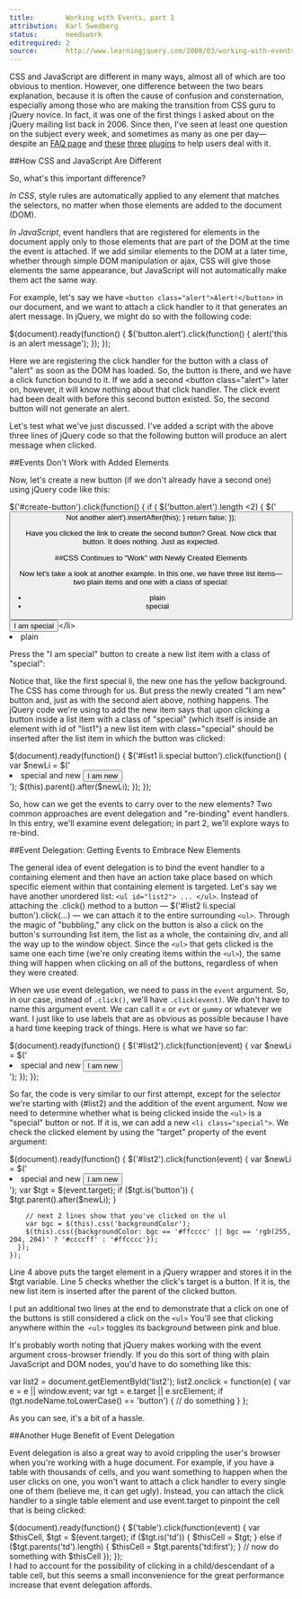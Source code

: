 ```yaml
---
title:        Working with Events, part 1
attribution:  Karl Swedberg 
status:       needswork
editrequired: 2
source:       http://www.learningjquery.com/2008/03/working-with-events-part-1
---
```


CSS and JavaScript are different in many ways, almost all of which are too
obvious to mention. However, one difference between the two bears explanation,
because it is often the cause of confusion and consternation, especially among
those who are making the transition from CSS guru to jQuery novice. In fact, it
was one of the first things I asked about on the jQuery mailing list back in
2006. Since then, I've seen at least one question on the subject every week,
and sometimes as many as one per day—despite an [FAQ page](http://docs.jquery.com/Frequently_Asked_Questions#Why_do_my_events_stop_working_after_an_Ajax_request.3F)
and [these](http://plugins.jquery.com/project/livequery)
[three](http://plugins.jquery.com/project/Listen)
[plugins](http://plugins.jquery.com/project/Intercept) to help users deal with
it.

##How CSS and JavaScript Are Different

So, what's this important difference?

*In CSS*, style rules are automatically applied to any element that matches the
selectors, no matter when those elements are added to the document (DOM).

*In JavaScript*, event handlers that are registered for elements in the
document apply only to those elements that are part of the DOM at the time the
event is attached. If we add similar elements to the DOM at a later time,
whether through simple DOM manipulation or ajax, CSS will give those elements
the same appearance, but JavaScript will not automatically make them act the
same way.

For example, let's say we have `<button
class="alert">Alert!</button>` in our document, and we want to attach
a click handler to it that generates an alert message. In jQuery, we might do
so with the following code:

<javascript>
    $(document).ready(function() {
      $('button.alert').click(function() {
        alert('this is an alert message');
      });
    });
</javascript>

Here we are registering the click handler for the button with a class of
"alert" as soon as the DOM has loaded. So, the button is there, and we have a
click function bound to it. If we add a second &lt;button class="alert"&gt;
later on, however, it will know nothing about that click handler. The click
event had been dealt with before this second button existed. So, the second
button will not generate an alert.

Let's test what we've just discussed. I've added a script with the above three
lines of jQuery code so that the following button will produce an alert message
when clicked. 

##Events Don't Work with Added Elements

Now, let's create a new button (if we don't already have a second one) using jQuery code like this:

<javascript>
    $('#create-button').click(function() {
      if ( $('button.alert').length <2) {
        $('<button class="alert">Not another alert').insertAfter(this);
      }
      return false;
    });
</javascript>

Have you clicked the link to create the second button? Great. Now click that button. It does nothing. Just as expected.

##CSS Continues to "Work" with Newly Created Elements

Now let's take a look at another example. In this one, we have three list items—two plain items and one with a class of special:

<markup>
<ul id="list1" class="eventlist">
  <li>plain</li>
  <li class="special">special <button>I am special</button>&lt/li>
  <li>plain</li>
</ul>
</markup>

Press the "I am special" button to create a new list item with a class of "special":

Notice that, like the first special li, the new one has the yellow background.
The CSS has come through for us. But press the newly created "I am new" button
and, just as with the second alert above, nothing happens. The jQuery code
we're using to add the new item says that upon clicking a button inside a list
item with a class of "special" (which itself is inside an element with id of
"list1") a new list item with class="special" should be inserted after the list
item in which the button was clicked:

<javascript>
    $(document).ready(function() {
      $('#list1 li.special button').click(function() {
        var $newLi = $('<li class="special">special and new <button>I am new</button></li>');
        $(this).parent().after($newLi);
      });
    });
</javascript>

So, how can we get the events to carry over to the new elements? Two common
approaches are event delegation and "re-binding" event handlers. In this entry,
we'll examine event delegation; in part 2, we'll explore ways to re-bind.

##Event Delegation: Getting Events to Embrace New Elements

The general idea of event delegation is to bind the event handler to a
containing element and then have an action take place based on which specific
element within that containing element is targeted. Let's say we have another
unordered list: `<ul id="list2"> ... </ul>`. Instead of attaching the .click()
method to a button — $('#list2 li.special button').click(...) — we can attach
it to the entire surrounding `<ul>`. Through the magic of "bubbling," any click
on the button is also a click on the button's surrounding list item, the list
as a whole, the containing div, and all the way up to the window object. Since
the `<ul>` that gets clicked is the same one each time (we're only creating items
within the `<ul>`), the same thing will happen when clicking on all of the
buttons, regardless of when they were created.

When we use event delegation, we need to pass in the `event` argument. So, in
our case, instead of `.click()`, we'll have `.click(event)`. We don't have to name
this argument event. We can call it `e` or `evt` or `gummy` or whatever we want. I
just like to use labels that are as obvious as possible because I have a hard
time keeping track of things. Here is what we have so far:

<javascript>
    $(document).ready(function() {
      $('#list2').click(function(event) {
        var $newLi = $('<li class="special">special and new <button>I am new</button></li>');
      });
    });
</javascript>

So far, the code is very similar to our first attempt, except for the selector
we're starting with (#list2) and the addition of the event argument. Now we
need to determine whether what is being clicked inside the `<ul>` is a
"special" button or not. If it is, we can add a new `<li class="special">`.
We check the clicked element by using the "target" property of the event
argument:

<div class="example" markdown="1">
    $(document).ready(function() {  
      $('#list2').click(function(event) {
        var $newLi = $('<li class="special">special and new <button>I am new</button></li>');
        var $tgt = $(event.target);
        if ($tgt.is('button')) {
          $tgt.parent().after($newLi);
        }
     
        // next 2 lines show that you've clicked on the ul
        var bgc = $(this).css('backgroundColor');
        $(this).css({backgroundColor: bgc == '#ffcccc' || bgc == 'rgb(255, 204, 204)' ? '#ccccff' : '#ffcccc'});
      });
    });
</div>

Line 4 above puts the target element in a jQuery wrapper and stores it in the
$tgt variable. Line 5 checks whether the click's target is a button. If it is,
the new list item is inserted after the parent of the clicked button. 

I put an additional two lines at the end to demonstrate that a click on one of
the buttons is still considered a click on the `<ul>` You'll see that
clicking anywhere within the` <ul>` toggles its background between pink and
blue.

It's probably worth noting that jQuery makes working with the event argument
cross-browser friendly. If you do this sort of thing with plain JavaScript and
DOM nodes, you'd have to do something like this:

<javascript>
var list2 = document.getElementById('list2');
list2.onclick = function(e) {
  var e = e || window.event;
  var tgt = e.target || e.srcElement;
  if (tgt.nodeName.toLowerCase() == 'button') {
    // do something
  }
};
</javascript>

As you can see, it's a bit of a hassle.

##Another Huge Benefit of Event Delegation

Event delegation is also a great way to avoid crippling the user's browser when
you're working with a huge document. For example, if you have a table with
thousands of cells, and you want something to happen when the user clicks on
one, you won't want to attach a click handler to every single one of them
(believe me, it can get ugly). Instead, you can attach the click handler to a
single table element and use event.target to pinpoint the cell that is being
clicked:

<javascript>
    $(document).ready(function() {
      $('table').click(function(event) {
        var $thisCell, $tgt = $(event.target);
        if ($tgt.is('td')) {
          $thisCell = $tgt;
        } else if ($tgt.parents('td').length) {
          $thisCell = $tgt.parents('td:first');
        }
        // now do something with $thisCell
      });
    });
</javascript>

<div class="note" markdown="1"> I had to account for the possibility of
clicking in a child/descendant of a table cell, but this seems a small
inconvenience for the great performance increase that event delegation affords.
</div>
